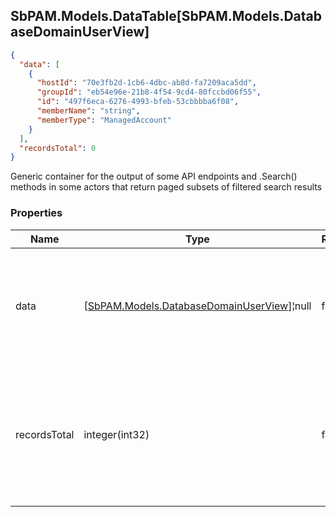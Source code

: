 
<h2 id="tocS_SbPAM.Models.DataTable[SbPAM.Models.DatabaseDomainUserView]">SbPAM.Models.DataTable[SbPAM.Models.DatabaseDomainUserView]</h2>

<a id="schemasbpam.models.datatable[sbpam.models.databasedomainuserview]"></a>
<a id="schema_SbPAM.Models.DataTable[SbPAM.Models.DatabaseDomainUserView]"></a>
<a id="tocSsbpam.models.datatable[sbpam.models.databasedomainuserview]"></a>
<a id="tocssbpam.models.datatable[sbpam.models.databasedomainuserview]"></a>

```json
{
  "data": [
    {
      "hostId": "70e3fb2d-1cb6-4dbc-ab8d-fa7209aca5dd",
      "groupId": "eb54e96e-21b8-4f54-9cd4-80fccbd06f55",
      "id": "497f6eca-6276-4993-bfeb-53cbbbba6f08",
      "memberName": "string",
      "memberType": "ManagedAccount"
    }
  ],
  "recordsTotal": 0
}

```

Generic container for the output of some API endpoints and .Search() 
methods in some actors that return paged subsets of filtered search results

### Properties

|Name|Type|Required|Restrictions|Description|
|---|---|---|---|---|
|data|[[SbPAM.Models.DatabaseDomainUserView](../Models/sbpam.models.databasedomainuserview.md)]¦null|false|none|A subset of the filtered, sorted, and paged (e.g., rows 30 - 39 of <br>589 found) search results|
|recordsTotal|integer(int32)|false|none|What is the total count of search results that .DataRows may only <br>be a paged subset of (e.g., rows 30 - 39 of 589 found)|



